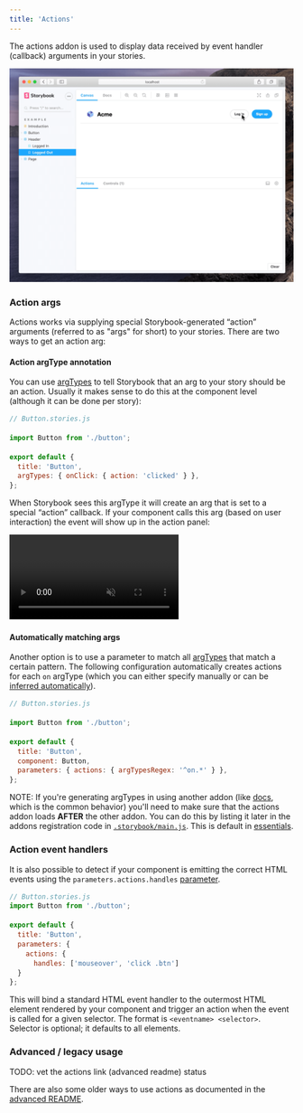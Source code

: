 ```yaml
---
title: 'Actions'
---
```


The actions addon is used to display data received by event handler (callback) arguments in your stories.

![Essential Actions addon usage](./addon-actions-screenshot.png)

### Action args

Actions works via supplying special Storybook-generated “action” arguments (referred to as "args" for short) to your stories. There are two ways to get an action arg:

#### Action argType annotation

You can use [argTypes](../api/mdx.md#argtypes) to tell Storybook that an arg to your story should be an action. Usually it makes sense to do this at the component level (although it can be done per story):

```js
// Button.stories.js

import Button from './button';

export default {
  title: 'Button',
  argTypes: { onClick: { action: 'clicked' } },
};
```

When Storybook sees this argType it will create an arg that is set to a special “action” callback. If your component calls this arg (based on user interaction) the event will show up in the action panel:

<video autoPlay muted playsInline loop>
  <source
    src="addon-actions-optimized.mp4"
    type="video/mp4"
  />
</video>

#### Automatically matching args

Another option is to use a parameter to match all [argTypes](../api/mdx.md#argtypes) that match a certain pattern. The following configuration automatically creates actions for each `on` argType (which you can either specify manually or can be [inferred automatically](../api/mdx.md#argtypes)).

```js
// Button.stories.js

import Button from './button';

export default {
  title: 'Button',
  component: Button,
  parameters: { actions: { argTypesRegex: '^on.*' } },
};
```

<div class="aside">

NOTE: If you're generating argTypes in using another addon (like [docs](../writing-docs/introduction.md), which is the common behavior) you'll need to make sure that the actions addon loads **AFTER** the other addon. You can do this by listing it later in the addons registration code in [`.storybook/main.js`](../configure/overview.md#configure-story-rendering). This is default in [essentials](./introduction.md).

</div>


### Action event handlers

It is also possible to detect if your component is emitting the correct HTML events using the `parameters.actions.handles` [parameter](../writing-stories/parameters.md). 

```js
// Button.stories.js
import Button from './button';

export default {
  title: 'Button',
  parameters: {
    actions: {
      handles: ['mouseover', 'click .btn']
  }
};
```

This will bind a standard HTML event handler to the outermost HTML element rendered by your component and trigger an action when the event is called for a given selector. The format is `<eventname> <selector>`. Selector is optional; it defaults to all elements.

### Advanced / legacy usage

<div class="">
TODO: vet the actions link (advanced readme) status
</div>

There are also some older ways to use actions as documented in the [advanced README](../addons/actions/ADVANCED-README.md).
